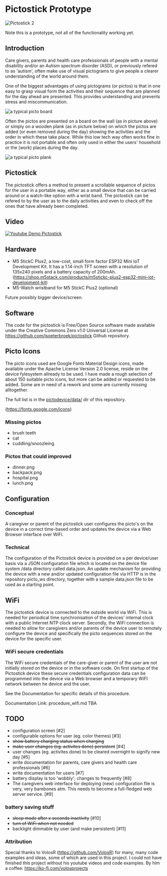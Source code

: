 # Pictostick Prototype

![Pictostick 2](https://github.com/jsoeterbroek/pictostick/blob/main/assets/IMG_0917.jpg)

Note this is a prototype, not all of the functionality working yet.

## Introduction
Care givers, parents and health care professionals of people with a mental disability and/or 
an Autism spectrum disorder (ASD), or previously refered to as 'autism', often make use of 
visual pictograms to give people a clearer understanding of the world around them. 

One of the biggest advantages of using pictograms (or pictos) is that in one 
easy to grasp visual form the activities and their sequence that are planned for the day 
ahead are presented. This provides understanding and prevents stress and miscommunication.

![a typical picto board](https://github.com/jsoeterbroek/pictostick/blob/main/assets/1911376602_cropped.jpg)

Often the pictos are presented on a board on the wall (as in picture above) or simply on a wooden plank
(as in picture below) on which the pictos are added (or even removed during the day) showing the 
activities and the order in which these take place. While this low tech way often works fine in practice 
it is not portable and often only used in either the users' household or the (work) places during the day.

![a typical picto plank](https://github.com/jsoeterbroek/pictostick/blob/main/assets/1823811866_cropped.jpg)

## Pictostick
The pictostick offers a method to present a scrollable sequence of pictos for the user in a portable way,
either as a small device that can be carried around or a watch-like option with a wrist band.
The pictostick can be refered to by the user as to the daily activities and even to check off the
ones that have allready been completed.

## Video
[![Youtube Demo Pictostick](https://github.com/jsoeterbroek/pictostick/blob/main/assets/IMG_0917.jpg)](http://www.youtube.com/watch?v=uw7wsZyZL4c "Demo Pictostick")


## Hardware

* M5 StickC Plus2, a low-cost, small form factor ESP32 Mini IoT Development Kit.
  It has a 1.14-inch TFT screen with a resolution of 135x240 pixels and a battery 
  capacity of 200mAh.
  (https://shop.m5stack.com/products/m5stickc-plus2-esp32-mini-iot-development-kit)
* M5-Watch wristband for M5 StickC Plus2 (optional)

Future possibly bigger device/screen.

## Software
The code for the pictostick is Free/Open Source software made available under the 
Creative Commons Zero v1.0 Universal License at 
https://github.com/jsoeterbroek/pictostick Github repository.

## Picto Icons
The picto icons used are Google Fonts Material Design icons, made available under the 
Apache License Version 2.0 license, reside on the device fylesystem allready to be used.
I have made a rough selection of about 150 suitable picto icons, but more can be added or
requested to be added. Some are in need of a rework and some are currently missing alltogether.

The full list is in the [pictodevice/data/](pictodevice/data/) dir of this repository.
 
(https://fonts.google.com/icons)

### Missing pictos

* brush teeth
* cat
* cuddling/snoozleing
 
### Pictos that could improved

* dinner.png
* backpack.png
* hospital.png
* lunch.png

## Configuration

### Conceptual
A caregiver or parent of the pictostick user configures the picto's on the device in 
a correct time-based order and updates the device via a Web Browser interface over
WiFi.

### Technical
The configuration of the Pictostick device is provided on a per device/user basis via a 
JSON configuration file which is located on the device file system /data directory 
called data.json.
An update mechanism for providing the device with a new
and/or updated configuration file via HTTP is in the repository picto_ws directory,
together with a sample data.json file to be used as a starting point.

## WiFi
The pictostick device is connected to the outside world via WiFi. This is needed for
periodical time synchronisation of the devices' internal clock with a public 
Internet NTP clock server. Secondly, the WiFi connection is needed to allow for 
caregivers and/or parents of the device user to remotely configure the device and
specifically the picto sequences stored on the device for the specific user.


### WiFi secure credentials 
The WiFi secure
credentials of the care-giver or parent of the user are not initially stored on the 
device or in the software code. On first startup of the Pictostick device these 
secure credentials configuration data can be programmed into the device via a Web
browser and a temporary WiFI network between he device and the user. 

See the Documentation for specific details of this procedure.

Documentation Link: procedure_wifi.md  TBA

## TODO
* configuration screen [#2]
* configurable options for user (eg. color themes) [#3]
* ~~show battery charging status when charging~~
* ~~make user changes (eg. activites done) persistent~~ [#4]
* user changes (eg. activites done) to be cleared overnight to signify new day [#5]
* write documentation for parents, care givers and health care professionals [#6]
* write documentation for users [#7]
* battery display is too 'wobbly'; changes to frequently [#8]
* The caregivers web interface for deploying (new) configuration file is very, very
barebones atm. This needs to become a full-fledged web server service. [#9]

### battery saving stuff
* ~~sleep mode after x seconds inactivity~~ [#10]
* ~~turn of WiFi when not needed~~
* backlight dimmable by user (and make persistent) [#11]

### Attribution
Special thanks to VolosR (https://github.com/VolosR) for many, many code examples and ideas, 
some of which are used in this project. I could not have finished this project without his
youtube videos and code examples. By him a coffee: https://ko-fi.com/volosprojects
